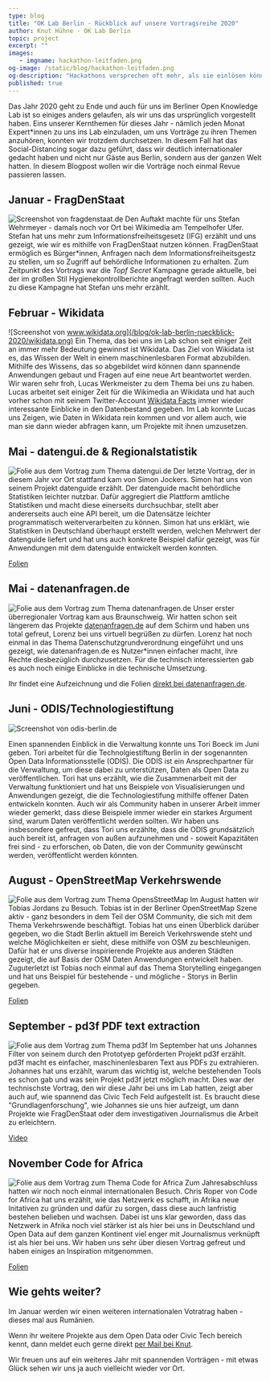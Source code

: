 ```yaml
---
type: blog
title: "OK Lab Berlin - Rückblick auf unsere Vortragsreihe 2020"
author: Knut Hühne - OK Lab Berlin
topic: project
excerpt: "" 
images:
   - imgname: hackathon-leitfaden.png
og-image: /static/blog/hackathon-leitfaden.png
og-description: "Hackathons versprechen oft mehr, als sie einlösen können."
published: true
---
```


Das Jahr 2020 geht zu Ende und auch für uns im Berliner Open Knowledge Lab ist so einiges anders gelaufen, als wir uns das ursprünglich vorgestellt haben. Eins unserer Kernthemen für dieses Jahr - nämlich jeden Monat Expert\*innen zu uns ins Lab einzuladen, um uns Vorträge zu ihren Themen anzuhören, konnten wir trotzdem durchsetzen. In diesem Fall hat das Social-Distancing sogar dazu geführt, dass wir deutlich internationaler gedacht haben und nicht nur Gäste aus Berlin, sondern aus der ganzen Welt hatten. In diesem Blogpost wollen wir die Vorträge noch einmal Revue passieren lassen.

## Januar - FragDenStaat
![Screenshot von fragdenstaat.de](/blog/ok-lab-berlin-rueckblick-2020/fragdenstaat.png)
Den Auftakt machte für uns Stefan Wehrmeyer - damals noch vor Ort bei Wikimedia am Tempelhofer Ufer. Stefan hat uns mehr zum Informationsfreiheitsgesetz (IFG) erzählt und uns gezeigt, wie wir es mithilfe von FragDenStaat nutzen können. FragDenStaat ermöglich es Bürger\*innen, Anfragen nach dem Informationsfreiheitsgestz zu stellen, um so Zugriff auf behördliche Informationen zu erhalten. 
Zum Zeitpunkt des Vortrags war die *Topf Secret* Kampagne gerade aktuelle, bei der im großen Stil Hygienekontrollberichte angefragt werden sollten. Auch zu diese Kampagne hat Stefan uns mehr erzählt.


## Februar - Wikidata 
![Screenshot von www.wikidata.org](/blog/ok-lab-berlin-rueckblick-2020/wikidata.png)
Ein Thema, das bei uns im Lab schon seit einiger Zeit an immer mehr Bedeutung gewinnst ist Wikidata. Das Ziel von Wikidata ist es, das Wissen der Welt in einem maschinenlesbaren Format abzubilden. Mithilfe des Wissens, das so abgebildet wird können dann spannende Anwendungen gebaut und Fragen auf eine neue Art beantwortet werden.
  Wir waren sehr froh, Lucas Werkmeister zu dem Thema bei uns zu haben. Lucas arbeitet seit einiger Zeit für die Wikimedia an Wikidata und hat auch vorher schon mit seinem Twitter-Account [Wikidata Facts](https://twitter.com/WikidataFacts) immer wieder interessante Einblicke in den Datenbestand gegeben. 
  Im Lab konnte Lucas uns Zeigen, wie Daten in Wikidata rein kommen und vor allem auch, wie man sie dann wieder abfragen kann, um Projekte mit ihnen umzusetzen.

## Mai - datengui.de & Regionalstatistik 
![Folie aus dem Vortrag zum Thema datengui.de](/blog/ok-lab-berlin-rueckblick-2020/datenguide.png)
Der letzte Vortrag, der in diesem Jahr vor Ort stattfand kam von Simon Jockers. Simon hat uns von seinem Projekt datenguide erzählt. Der datenguide macht behördliche Statistiken leichter nutzbar. Dafür aggregiert die Plattform amtliche Statistiken und macht diese einerseits durchsuchbar, stellt aber andererseits auch eine API bereit, um die Datensätze leichter programmatisch weiterverarbeiten zu können. Simon hat uns erklärt, wie Statistiken in Deutschland überhaupt erstellt werden, welchen Mehrwert der datenguide liefert und hat uns auch konkrete Beispiel dafür gezeigt, was für Anwendungen mit dem datenguide entwickelt werden konnten.

[Folien](https://downloads.datengui.de/slides/oklab2020.pdf)

## Mai - datenanfragen.de
![Folie aus dem Vortrag zum Thema datenanfragen.de](/blog/ok-lab-berlin-rueckblick-2020/datenanfragen.png)
Unser erster überregionaler Vortrag kam aus Braunschweig. Wir hatten schon seit längerem das Projekte [datenanfragen.de](https://datenanfragen.de) auf dem Schirm und haben uns total gefreut, Lorenz bei uns virtuell begrüßen zu dürfen. Lorenz hat noch einmal in das Thema Datenschutzgrundverordnung eingeführt und uns gezeigt, wie datenanfragen.de es Nutzer\*innen einfacher macht, ihre Rechte diesbezüglich durchzusetzen. Für die technisch interessierten gab es auch noch einige Einblicke in die technische Umsetzung. 

Ihr findet eine Aufzeichnung und die Folien [direkt bei datenanfragen.de](https://www.datenanfragen.de/verein/event/okl-berlin-05-2020/).

## Juni - ODIS/Technologiestiftung
![Screenshot von odis-berlin.de](/blog/ok-lab-berlin-rueckblick-2020/odis.png)

Einen spannenden Einblick in die Verwaltung konnte uns Tori Boeck im Juni geben. Tori arbeitet für die Technolgiestiftung Berlin in der sogenannten
Open Data Informationsstelle (ODIS). Die ODIS ist ein Ansprechpartner für die Verwaltung, um diese dabei zu unterstützen, Daten als Open Data zu
veröffentlichen. Tori hat uns erzählt, wie die Zusammenarbeit mit der Verwaltung funktioniert und hat uns Beispiele von Visualisierungen und Anwendungen
gezeigt, die die Technologiestifung mithilfe offener Daten entwickeln konnten. Auch wir als Community haben in unserer Arbeit immer wieder gemerkt, dass diese
Beispiele immer wieder ein starkes Argument sind, warum Daten veröffentlicht werden sollten. Wir haben uns insbesondere gefreut, dass Tori uns erzählte, 
dass die ODIS grundsätzlich auch bereit ist, anfragen von außen aufzunehmen und - soweit Kapazitäten frei sind - zu erforschen, ob Daten, die von der 
Community gewünscht werden, veröffentlicht werden könnten.


## August - OpenStreetMap Verkehrswende
![Folie aus dem Vortrag zum Thema OpensStreetMap](/blog/ok-lab-berlin-rueckblick-2020/verkehrswende.png)
Im August hatten wir Tobias Jordans zu Besuch. Tobias ist in der Berliner OpenStreetMap Szene aktiv - ganz besonders in dem Teil der OSM Community,
die sich mit dem Thema Verkehrswende beschäftigt. Tobias hat uns einen Überblick darüber gegeben, wo die Stadt Berlin aktuell im Bereich 
Verkehrswende steht und welche Möglichkeiten er sieht, diese mithilfe von OSM zu beschleunigen. Dafür hat er uns diverse inspirierende Projekte
aus anderen Städten gezeigt, die auf Basis der OSM Daten Anwendungen entwickelt haben. Zuguterletzt ist Tobias noch einmal auf das Thema 
Storytelling eingegangen und hat uns Beispiel für bestehende - und mögliche - Storys in Berlin gegeben.

[Folien](https://docs.google.com/presentation/d/1VFiBgJfXRqSw3uVpHoB2CIHm7rOMECdOXVgEyja_lA4/edit?usp=sharing)

## September - pd3f PDF text extraction
![Folie aus dem Vortrag zum Thema pd3f](/blog/ok-lab-berlin-rueckblick-2020/pd3f.png)
Im September hat uns Johannes Filter von seinem durch den Prototyep geförderten Projekt pd3f erzählt. 
pd3f macht es einfacher, maschinenlesbaren Text aus PDFs zu extrahieren. Johannes hat uns erzählt,
warum das wichtig ist, welche bestehenden Tools es schon gab und was sein Projekt pd3f jetzt
möglich macht. Dies war der technischste Vortrag, den wir diese Jahr bei uns im Lab hatten, zeigt aber
auch auf, wie spannend das Civic Tech Feld aufgestellt ist. Es braucht diese "Grundlagenforschung", wie
Johannes sie uns hier aufzeigt, um dann Projekte wie FragDenStaat oder dem investigativen Journalismus
die Arbeit zu erleichtern.

[Video](https://video.codefor.de/videos/watch/45bde3be-b34d-4c28-84ee-f476fca63d34)

## November Code for Africa
![Folie aus dem Vortrag zum Thema Code for Africa](/blog/ok-lab-berlin-rueckblick-2020/cfa.png)
Zum Jahresabschluss hatten wir noch noch einmal internationalen Besuch. Chris Roper von Code for Africa
hat uns erzählt, wie das Netzwerk es schafft, in Afrika neue Initativen zu gründen und dafür zu sorgen,
dass diese auch lanfristig bestehen belieben und wachsen. Dabei ist uns klar geworden, dass das Netzwerk 
in Afrika noch viel stärker ist als hier bei uns in Deutschland und Open Data auf dem ganzen Kontinent viel
enger mit Journalismus verknüpft ist als hier bei uns. Wir haben uns sehr über diesen Vortrag gefreut und 
haben einiges an Inspiration mitgenommen.

[Folien](https://codeforberlin.github.io/files/CfAFRICA%20%7C%20Presentation%20%7C%20for%20Code%20for%20Berlin.pdf)

## Wie gehts weiter?
Im Januar werden wir einen weiteren internationalen Votratrag haben - dieses mal aus Rumänien. 

Wenn ihr weitere Projekte aus dem Open Data oder Civic Tech bereich kennt, dann meldet euch gerne direkt
[per Mail bei Knut](mailto:ok-talks@k-nut.eu).

Wir freuen uns auf ein weiteres Jahr mit spannenden Vorträgen - mit etwas Glück sehen wir uns ja auch vielleicht wieder vor Ort. 


